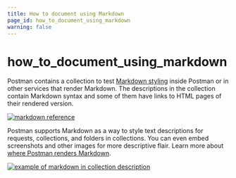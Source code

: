 ```yaml
---
title: How to document using Markdown
page_id: how_to_document_using_markdown
warning: false
---
```


# how\_to\_document\_using\_markdown

Postman contains a collection to test [Markdown styling](https://documenter.getpostman.com/view/4630964/S1LsXVJy) inside Postman or in other services that render Markdown. The descriptions in the collection contain Markdown syntax and some of them have links to HTML pages of their rendered version.

[![markdown reference](https://s3.amazonaws.com/postman-static-getpostman-com/postman-docs/59188697.png)](https://s3.amazonaws.com/postman-static-getpostman-com/postman-docs/59188697.png)

Postman supports Markdown as a way to style text descriptions for requests, collections, and folders in collections. You can even embed screenshots and other images for more descriptive flair. Learn more about [where Postman renders Markdown](https://github.com/kaustavdm/postman-docs-test/tree/b9c2cefa916197b408de633b2ecb1d256acf0a06/docs/postman/collections/using_markdown_for_descriptions/README.md).

[![example of markdown in collection description](https://s3.amazonaws.com/postman-static-getpostman-com/postman-docs/WS-docs-markdown-p2.png)](https://s3.amazonaws.com/postman-static-getpostman-com/postman-docs/WS-docs-markdown-p2.png)

